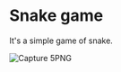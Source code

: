 # Snake game
It's a simple game of snake.


![Capture 5PNG](https://github.com/aavanipm/Snake_game/assets/128890078/c92e81fc-9577-4004-a8ee-f888e81d5e6d)
